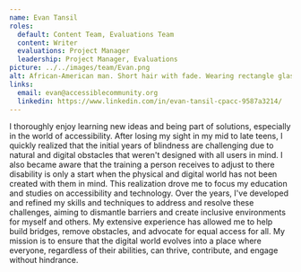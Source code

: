 ```yaml
---
name: Evan Tansil
roles:
  default: Content Team, Evaluations Team
  content: Writer
  evaluations: Project Manager
  leadership: Project Manager, Evaluations
picture: ../../images/team/Evan.png
alt: African-American man. Short hair with fade. Wearing rectangle glasses. White shirt, with blue blazer.
links:
  email: evan@accessiblecommunity.org
  linkedin: https://www.linkedin.com/in/evan-tansil-cpacc-9587a3214/
---
```


I thoroughly enjoy learning new ideas and being part of solutions, especially in the world of
accessibility. After losing my sight in my mid to late teens, I quickly realized that the initial years
of blindness are challenging due to natural and digital obstacles that weren't designed with all
users in mind. I also became aware that the training a person receives to adjust to there
disability is only a start when the physical and digital world has not been created with them in
mind. This realization drove me to focus my education and studies on accessibility and
technology. Over the years, I've developed and refined my skills and techniques to address and
resolve these challenges, aiming to dismantle barriers and create inclusive environments for
myself and others. My extensive experience has allowed me to help build bridges, remove
obstacles, and advocate for equal access for all. My mission is to ensure that the digital world
evolves into a place where everyone, regardless of their abilities, can thrive, contribute, and
engage without hindrance.
